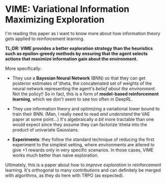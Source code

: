 # VIME: Variational Information Maximizing Exploration

I'm reading this paper as I want to know more about how information theory gets
applied to reinforcement learning.

**TL;DR: VIME provides a better exploration strategy than the heuristics such as
epsilon-greedy methods by ensuring that the agent selects actions that maximize
information gain about the environment.**

More specifically:

- They use a **Bayesian Neural Network** (BNN) so that they can get posterior
  estimates of \theta, the concatenated set of weights of the neural network
  representing the agent's *belief about the environment*. Not the policy!! So
  in fact, this is a form of **model-based reinforcement learning**, which we
  don't seem to see too often in DeepRL.

- They use information theory and optimizing a variational lower bound to train
  their BNN. (Man, I really need to read *and understand* the VAE paper at some
  point...) It's algebraically *a bit* more tractable than one would expect
  since they assume they can factorize \theta into the product of univariate
  Gaussians.

- **Experiments**: they follow the standard technique of reducing the first
  experiment to the simplest setting, where environments are altered to give +1
  rewards only in very specific scenarios. In those cases, VIME works much
  better than naive exploration.

Ultimately, this is a paper about how to *improve exploration* in reinforcement
learning. It's orthogonal to many contributions and can definitely be merged
with algorithms, as they do here with TRPO (as expected).
